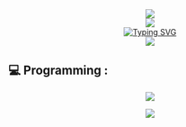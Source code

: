 <div style="pointer-events: none;" align="center" >
    <img style="pointer-events: none;"
        src="https://capsule-render.vercel.app/api?type=venom&height=300&color=gradient&text=Hi%20Chathuranga%20Here&textBg=false&animation=twinkling&desc=Welcome%20to%20my%20Sysco%20GitHub&descAlignY=63&section=header&stroke=FFFFFF&strokeWidth=1&fontColor=8787cb" />
</div>
<div align="center">
    <img src="https://visitor-badge.laobi.icu/badge?page_id=csam0576.csam0576" />
</div>
<div align="center">
    <a href="https://git.io/typing-svg"><img src="https://readme-typing-svg.herokuapp.com?font=Fira+Code&center=true&vCenter=true&random=false&width=435&lines=Here+are+my+GitHub+stats+!;Enjoy+!;" alt="Typing SVG" /></a>
</div>
<div align="center">
    <picture>
      <source media="(prefers-color-scheme: dark)" srcset="https://cz-git-anim.vercel.app/api/animated-commits?username=csam0576&isDark=true&duration=1&style=sds" />
      <source media="(prefers-color-scheme: light)" srcset="https://cz-git-anim.vercel.app/api/animated-commits?username=csam0576&isDark=false&duration=1&style=sds" />
      <img src="https://cz-git-anim.vercel.app/api/animated-commits?username=csam0576&isDark=false&duration=1&style=sds" />
    </picture>
</div>

## 💻 Programming :
<p align="center">
  <a href="https://skillicons.dev">
    <img src="https://skillicons.dev/icons?i=java,spring,js,ts,react,nextjs,vite,jquery,html,tailwind,nodejs,postgres,arduino,threejs,py" />
  </a>
</p>
<p align="center">
  <a href="https://skillicons.dev">
    <img src="https://skillicons.dev/icons?i=vscode,idea,postman,sentry" />
  </a>
</p>
